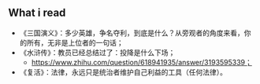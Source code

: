 ## What i read

- 《三国演义》：多少英雄，争名夺利，到底是什么？从旁观者的角度来看，你的所有，无非是上位者的一句话；
- 《水浒传》：教员已经总结过了：投降是什么下场；
  - https://www.zhihu.com/question/618941935/answer/3193595339；
- 《复活》：法律，永远只是统治者维护自己利益的工具（任何法律）。
